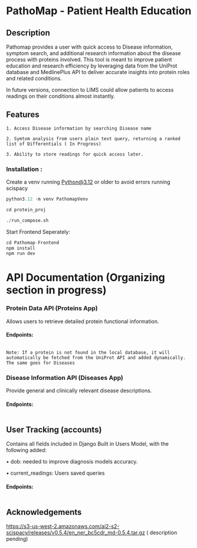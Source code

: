 # PathoMap - Patient Health Education
## Description

Pathomap provides a user with quick access to Disease information, symptom search, and additional research information about the disease process with proteins involved. This tool is meant to improve patient education and research efficiency by leveraging data from the UniProt database and MedlinePlus API to deliver accurate insights into protein roles and related conditions.

In future versions, connection to LIMS could allow patients to access readings on their conditions almost instantly.

## Features

	1. Access Disease information by searching Disease name 

	2. Symtom analysis from users plain text query, returning a ranked list of Differentials ( In Progress) 

	3. Ability to store readings for quick access later.

### Installation : 
Create a venv running Python@3.12 or older to avoid errors running scispacy
```python
python3.12 -m venv PathomapVenv

cd protein_proj

./run_compose.sh
```
Start Frontend Seperately:
```python
cd Pathomap-Frontend
npm install
npm run dev

```


# API Documentation (Organizing section in progress)
### Protein Data API (Proteins App)
Allows users to retrieve detailed protein functional information.

#### Endpoints:

```

```
`Note: If a protein is not found in the local database, it will automatically be fetched from the UniProt API and added dynamically. The same goes for Diseases`


### Disease Information API (Diseases App)

Provide general and clinically relevant disease descriptions.
#### Endpoints:
```

```

## User Tracking (accounts)
Contains all fields included in Django Built in Users Model, with the following added: 
 
• dob: needed to improve diagnosis models accuracy.

• current_readings: Users saved queries
#### Endpoints:
```

```


## Acknowledgements
https://s3-us-west-2.amazonaws.com/ai2-s2-scispacy/releases/v0.5.4/en_ner_bc5cdr_md-0.5.4.tar.gz ( description pending) 
